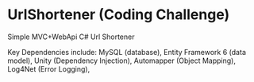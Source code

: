 # UrlShortener (Coding Challenge)
Simple MVC+WebApi C# Url Shortener

Key Dependencies include:
MySQL (database),
Entity Framework 6 (data model), 
Unity (Dependency Injection),
Automapper (Object Mapping),
Log4Net (Error Logging),
